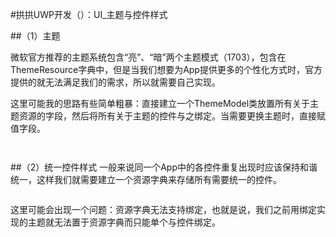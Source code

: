 #拱拱UWP开发（）：UI_主题与控件样式

##（1）主题

微软官方推荐的主题系统包含“亮”、“暗”两个主题模式（1703），包含在ThemeResource字典中，但是当我们想要为App提供更多的个性化方式时，官方提供的就无法满足我们的需求，所以就需要自己实现。
 
这里可能我的思路有些简单粗暴：直接建立一个ThemeModel类放置所有关于主题资源的字段，然后将所有关于主题的控件与之绑定。当需要更换主题时，直接赋值字段。
```XML

```

```C#

```

##（2）统一控件样式
一般来说同一个App中的各控件重复出现时应该保持和谐统一，这样我们就需要建立一个资源字典来存储所有需要统一的控件。
```XML

```
这里可能会出现一个问题：资源字典无法支持绑定，也就是说，我们之前用绑定实现的主题就无法置于资源字典而只能单个与控件绑定。